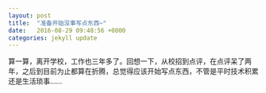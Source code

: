 ```yaml
---
layout: post
title:  "准备开始没事写点东西~"
date:   2016-08-29 09:48:56 +0800
categories: jekyll update
---
```

算一算，离开学校，工作也三年多了。回想一下，从校招到点评，在点评呆了两年，之后到目前为止都算在折腾，总觉得应该开始写点东西，不管是平时技术积累还是生活琐事......
